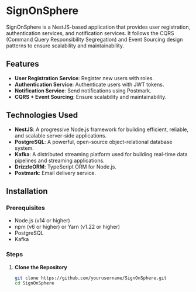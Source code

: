 # SignOnSphere

SignOnSphere is a NestJS-based application that provides user registration, authentication services, and notification services. It follows the CQRS (Command Query Responsibility Segregation) and Event Sourcing design patterns to ensure scalability and maintainability.

## Features

- **User Registration Service**: Register new users with roles.
- **Authentication Service**: Authenticate users with JWT tokens.
- **Notification Service**: Send notifications using Postmark.
- **CQRS + Event Sourcing**: Ensure scalability and maintainability.

## Technologies Used

- **NestJS**: A progressive Node.js framework for building efficient, reliable, and scalable server-side applications.
- **PostgreSQL**: A powerful, open-source object-relational database system.
- **Kafka**: A distributed streaming platform used for building real-time data pipelines and streaming applications.
- **DrizzleORM**: TypeScript ORM for Node.js.
- **Postmark**: Email delivery service.

## Installation

### Prerequisites

- Node.js (v14 or higher)
- npm (v6 or higher) or Yarn (v1.22 or higher)
- PostgreSQL
- Kafka

### Steps

1. **Clone the Repository**

   ```bash
   git clone https://github.com/yourusername/SignOnSphere.git
   cd SignOnSphere
   ```

```

```
